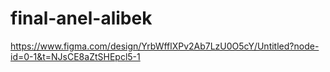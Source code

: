 # final-anel-alibek
https://www.figma.com/design/YrbWfflXPv2Ab7LzU0O5cY/Untitled?node-id=0-1&t=NJsCE8aZtSHEpcl5-1
